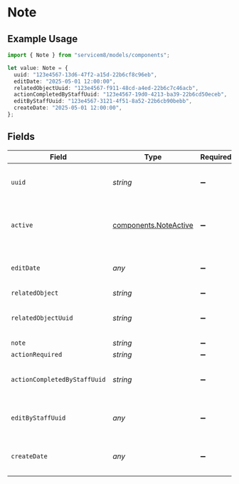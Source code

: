 # Note

## Example Usage

```typescript
import { Note } from "servicem8/models/components";

let value: Note = {
  uuid: "123e4567-13d6-47f2-a15d-22b6cf8c96eb",
  editDate: "2025-05-01 12:00:00",
  relatedObjectUuid: "123e4567-f911-48cd-a4ed-22b6c7c46acb",
  actionCompletedByStaffUuid: "123e4567-19d0-4213-ba39-22b6cd50eceb",
  editByStaffUuid: "123e4567-3121-4f51-8a52-22b6cb90bebb",
  createDate: "2025-05-01 12:00:00",
};
```

## Fields

| Field                                                          | Type                                                           | Required                                                       | Description                                                    | Example                                                        |
| -------------------------------------------------------------- | -------------------------------------------------------------- | -------------------------------------------------------------- | -------------------------------------------------------------- | -------------------------------------------------------------- |
| `uuid`                                                         | *string*                                                       | :heavy_minus_sign:                                             | Unique identifier for this record                              | 123e4567-13d6-47f2-a15d-22b6cf8c96eb                           |
| `active`                                                       | [components.NoteActive](../../models/components/noteactive.md) | :heavy_minus_sign:                                             | Record active/deleted flag.  Valid values are [0,1]            |                                                                |
| `editDate`                                                     | *any*                                                          | :heavy_minus_sign:                                             | Timestamp at which record was last modified                    | 2025-05-01 12:00:00                                            |
| `relatedObject`                                                | *string*                                                       | :heavy_minus_sign:                                             | N/A                                                            |                                                                |
| `relatedObjectUuid`                                            | *string*                                                       | :heavy_minus_sign:                                             | N/A                                                            | 123e4567-f911-48cd-a4ed-22b6c7c46acb                           |
| `note`                                                         | *string*                                                       | :heavy_minus_sign:                                             | N/A                                                            |                                                                |
| `actionRequired`                                               | *string*                                                       | :heavy_minus_sign:                                             | N/A                                                            |                                                                |
| `actionCompletedByStaffUuid`                                   | *string*                                                       | :heavy_minus_sign:                                             | N/A                                                            | 123e4567-19d0-4213-ba39-22b6cd50eceb                           |
| `editByStaffUuid`                                              | *any*                                                          | :heavy_minus_sign:                                             | UUID of Staff Member who last modified record                  | 123e4567-3121-4f51-8a52-22b6cb90bebb                           |
| `createDate`                                                   | *any*                                                          | :heavy_minus_sign:                                             | Timestamp at which record was last modified                    | 2025-05-01 12:00:00                                            |